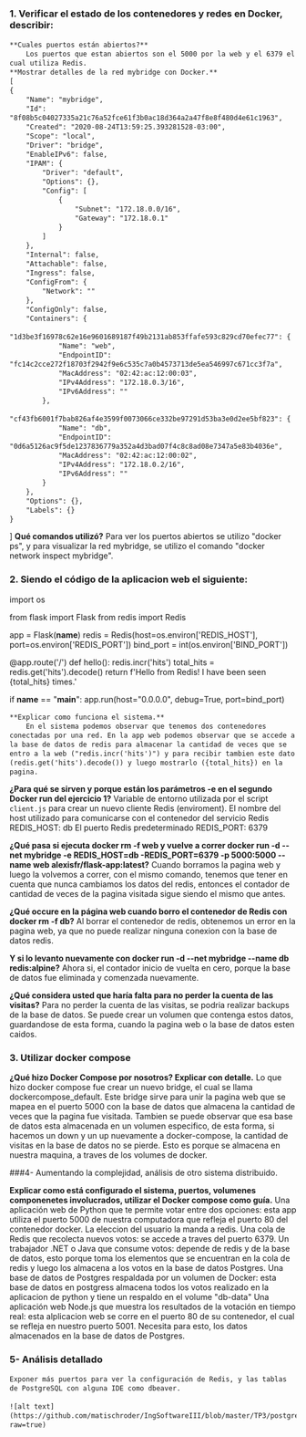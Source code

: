 ### 1. Verificar el estado de los contenedores y redes en Docker, describir:

    **Cuales puertos están abiertos?**
    	Los puertos que estan abiertos son el 5000 por la web y el 6379 el cual utiliza Redis.
    **Mostrar detalles de la red mybridge con Docker.**
    [
    {
        "Name": "mybridge",
        "Id": "8f08b5c04027335a21c76a52fce61f3b0ac18d364a2a47f8e8f480d4e61c1963",
        "Created": "2020-08-24T13:59:25.393281528-03:00",
        "Scope": "local",
        "Driver": "bridge",
        "EnableIPv6": false,
        "IPAM": {
            "Driver": "default",
            "Options": {},
            "Config": [
                {
                    "Subnet": "172.18.0.0/16",
                    "Gateway": "172.18.0.1"
                }
            ]
        },
        "Internal": false,
        "Attachable": false,
        "Ingress": false,
        "ConfigFrom": {
            "Network": ""
        },
        "ConfigOnly": false,
        "Containers": {
            "1d3be3f16978c62e16e9601689187f49b2131ab853ffafe593c829cd70efec77": {
                "Name": "web",
                "EndpointID": "fc14c2cce272f18703f2942f9e6c535c7a0b4573713de5ea546997c671cc3f7a",
                "MacAddress": "02:42:ac:12:00:03",
                "IPv4Address": "172.18.0.3/16",
                "IPv6Address": ""
            },
            "cf43fb6001f7bab826af4e3599f0073066ce332be97291d53ba3e0d2ee5bf823": {
                "Name": "db",
                "EndpointID": "0d6a5126ac9f5de1237836779a352a4d3bad07f4c8c8ad08e7347a5e83b4036e",
                "MacAddress": "02:42:ac:12:00:02",
                "IPv4Address": "172.18.0.2/16",
                "IPv6Address": ""
            }
        },
        "Options": {},
        "Labels": {}
    }
]
    **Qué comandos utilizó?** 
    	Para ver los puertos abiertos se utilizo "docker ps", y para visualizar la red mybridge, se utilizo el comando "docker network inspect mybridge".
    	
### 2. Siendo el código de la aplicacion web el siguiente:

import os

from flask import Flask
from redis import Redis


app = Flask(__name__)
redis = Redis(host=os.environ['REDIS_HOST'], port=os.environ['REDIS_PORT'])
bind_port = int(os.environ['BIND_PORT'])


@app.route('/')
def hello():
    redis.incr('hits')
    total_hits = redis.get('hits').decode()
    return f'Hello from Redis! I have been seen {total_hits} times.'


if __name__ == "__main__":
    app.run(host="0.0.0.0", debug=True, port=bind_port)
    
    **Explicar como funciona el sistema.**
    	En el sistema podemos observar que tenemos dos contenedores conectadas por una red. En la app web podemos observar que se accede a la base de datos de redis para almacenar la cantidad de veces que se entro a la web ("redis.incr('hits')") y para recibir tambien este dato (redis.get('hits').decode()) y luego mostrarlo ({total_hits}) en la pagina. 
    	
   **¿Para qué se sirven y porque están los parámetros -e en el segundo Docker run del ejercicio 1?**
   	Variable de entorno utilizada por el script `client.js` para crear un nuevo cliente Redis (enviroment).
      El nombre del host utilizado para comunicarse con el contenedor del servicio Redis
      REDIS_HOST: db
      El puerto Redis predeterminado
      REDIS_PORT: 6379
      
   **¿Qué pasa si ejecuta docker rm -f web y vuelve a correr docker run -d --net mybridge -e REDIS_HOST=db -REDIS_PORT=6379 -p 5000:5000 --name web alexisfr/flask-app:latest?**
   	Cuando borramos la pagina web y luego la volvemos a correr, con el mismo comando, tenemos que tener en cuenta que nunca cambiamos los datos del redis, entonces el contador de cantidad de veces de la pagina visitada sigue siendo el mismo que antes.
   	
   **¿Qué occure en la página web cuando borro el contenedor de Redis con docker rm -f db?**
   	Al borrar el contenedor de redis, obtenemos un error en la pagina web, ya que no puede realizar ninguna conexion con la base de datos redis.
   	
   **Y si lo levanto nuevamente con docker run -d --net mybridge --name db redis:alpine?**
   	Ahora si, el contador inicio de vuelta en cero, porque la base de datos fue eliminada y comenzada nuevamente.
   	
   **¿Qué considera usted que haría falta para no perder la cuenta de las visitas?**
   	Para no perder la cuenta de las visitas, se podria realizar backups de la base de datos. Se puede crear un volumen que contenga estos datos, guardandose de esta forma, cuando la pagina web o la base de datos esten caidos.
 
### 3. Utilizar docker compose

  **¿Qué hizo Docker Compose por nosotros? Explicar con detalle.**
  	Lo que hizo docker compose fue crear un nuevo bridge, el cual se llama dockercompose_default. Este bridge sirve para unir la pagina web que se mapea en el puerto 5000 con la base de datos que almacena la cantidad de veces que la pagina fue visitada. Tambien se puede observar que esa base de datos esta almacenada en un volumen especifico, de esta forma, si hacemos un down y un up nuevamente a docker-compose, la cantidad de visitas en la base de datos no se pierde. Esto es porque se almacena en nuestra maquina, a traves de los volumes de docker.
  	
###4- Aumentando la complejidad, análisis de otro sistema distribuido.
	
  **Explicar como está configurado el sistema, puertos, volumenes componenetes involucrados, utilizar el Docker compose como guía.**
    Una aplicación web de Python que te permite votar entre dos opciones: esta app utiliza el puerto 5000 de nuestra computadora que refleja el puerto 80 del contenedor docker. La eleccion del usuario la manda a redis.
    Una cola de Redis que recolecta nuevos votos: se accede a traves del puerto 6379.
    Un trabajador .NET o Java que consume votos: depende de redis y de la base de datos, esto porque toma los elementos que se encuentran en la cola de redis y luego los almacena a los votos en la base de datos Postgres.
    Una base de datos de Postgres respaldada por un volumen de Docker: esta base de datos en postgress almacena todos los votos realizado en la aplicacion de python y tiene un respaldo en el volume "db-data"
    Una aplicación web Node.js que muestra los resultados de la votación en tiempo real: esta alplicacion web se corre en el puerto 80 de su contenedor, el cual se refleja en nuestro puerto 5001. Necesita para esto, los datos almacenados en la base de datos de Postgres.

### 5- Análisis detallado

	Exponer más puertos para ver la configuración de Redis, y las tablas de PostgreSQL con alguna IDE como dbeaver.
	
	![alt text](https://github.com/matischroder/IngSoftwareIII/blob/master/TP3/postgres.png?raw=true)
  	
  	
	


	
   	


    	 

